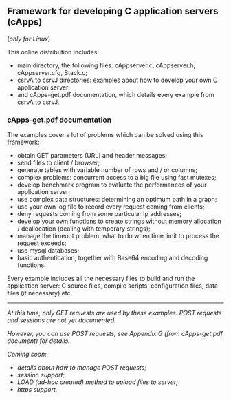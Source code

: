 ## Framework for developing C application servers (cApps) ##

(*only for Linux*)

This online distribution includes:
- main directory, the following files: cAppserver.c, cAppserver.h, cAppserver.cfg, Stack.c;
- csrvA to csrvJ directories: examples about how to develop your own C application server;
- and cApps-get.pdf documentation, which details every example from csrvA to csrvJ.

### **cApps-get.pdf** documentation ###

The examples cover a lot of problems which can be solved using this framework:
- obtain GET parameters (URL) and header messages;
- send files to client / browser;
- generate tables with variable number of rows and / or columns;
- complex problems: concurrent access to a big file using fast mutexes;
- develop benchmark program to evaluate the performances of your application server;
- use complex data structures: determining an optimum path in a graph;
- use your own log file to record every request coming from clients;
- deny requests coming from some particular Ip addresses;
- develop your own functions to create strings without memory allocation / deallocation
  (dealing with temporary strings);
- manage the timeout problem: what to do when time limit to process the request exceeds;
- use mysql databases;
- basic authentication, together with Base64 encoding and decoding functions.

Every example includes all the necessary files to build and run the application server:
C source files, compile scripts, configuration files, data files (if necessary) etc.

---------------------------------------------------------------------------------------------

*At this time, only GET requests are used by these examples.*
*POST requests and sessions are not yet documented.*

*However, you can use POST requests, see Appendix G (from cApps-get.pdf document) for details.*

*Coming soon:*
- *details about how to manage POST requests;*
- *session support;*
- *LOAD (ad-hoc created) method to upload files to server;*
- *https support.*
